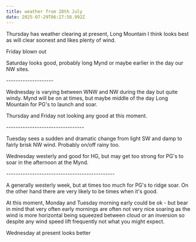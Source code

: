 ```yaml
---
title: weather from 28th July
date: 2025-07-29T06:27:58.992Z
---
```

Thursday has weather clearing at present,  Long Mountain I think looks best as will clear soonest and likes plenty of wind.

Friday blown out 

Saturday looks good, probably long Mynd or maybe earlier in the day our NW sites.

\--------------------

Wednesday is varying between WNW and NW during the day but quite windy.  Mynd will be on at times, but maybe middle of the day Long Mountain for PG's to launch and soar.

Thursday and Friday not looking any good at this moment.

\---------------------------------

Tuesday sees a sudden and dramatic change from light SW and damp to fairly brisk NW wind.  Probably on/off rainy too.

Wednesday westerly and good for HG, but may get too strong for PG's to soar in the afternoon at the Mynd.

\----------------------------------------------

A generally westerly week, but at times too much for PG's to ridge soar.  On the other hand there are very likely to be times when it's good.

At this moment, Monday and Tuesday morning early could be ok - but bear in mind that very often early mornings are often not very nice soaring as the wind is more horizontal being squeezed between cloud or an inversion so despite any wind speed lift frequently not what you might expect.

Wednesday at present looks better